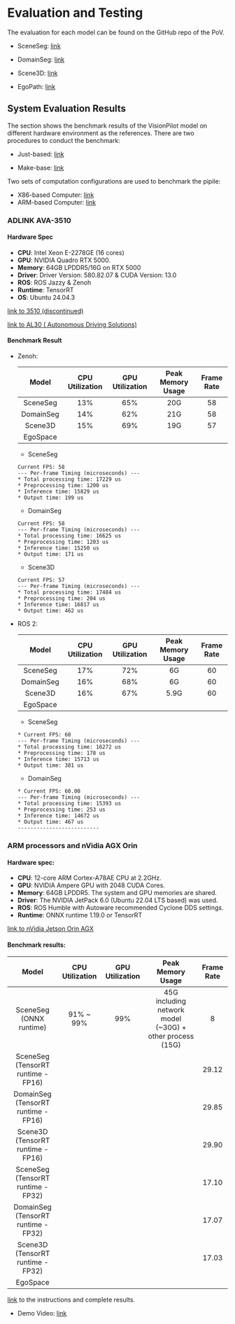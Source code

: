 # Evaluation and Testing

The evaluation for each model can be found on the GitHub repo of the PoV. 

- SceneSeg: [link](https://github.com/autowarefoundation/autoware.privately-owned-vehicles/tree/main/SceneSeg#performance-results)

- DomainSeg: [link](https://github.com/autowarefoundation/autoware.privately-owned-vehicles/tree/main/DomainSeg#performance-results)

- Scene3D: [link](https://github.com/autowarefoundation/autoware.privately-owned-vehicles/tree/main/Scene3D)

- EgoPath: [link](https://github.com/autowarefoundation/autoware.privately-owned-vehicles/tree/main/EgoPath)

## System Evaluation Results

The section shows the benchmark results of the VisionPilot model on different hardware environment as the references. There are two procedures to conduct the benchmark:

- Just-based: [link](https://autowarefoundation.github.io/autoware.pov-reference-design-docs/main/software-configuration/zenoh/#usage)

- Make-base: [link](https://github.com/NEWSLabNTU/2025-vision-pilot-benchmark)

Two sets of computation configurations are used to benchmark the pipile:

- X86-based Computer: [link](index.md#adlink-ava-3510)
- ARM-based Computer: [link](index.md#arm-processors-and-nvidia-agx-orin)

### ADLINK AVA-3510

#### Hardware Spec 

- **CPU**:  Intel Xeon E-2278GE (16 cores)
- **GPU**: NVIDIA Quadro RTX 5000.
- **Memory**: 64GB LPDDR5/16G on RTX 5000
- **Driver**: Driver Version: 580.82.07 & CUDA Version: 13.0
- **ROS**: ROS Jazzy & Zenoh
- **Runtime**: TensorRT
- **OS**: Ubuntu 24.04.3

[link to 3510 (discontinued)](https://www.adlinktech.com/products/automotive-computing/autonomous-driving/ava-3510?lang=en)

[link to AL30 (
Autonomous Driving Solutions)](https://www.adlinktech.com/products/Automotive-Computing/Autonomous-Driving/ADM-AL30?lang=en)

#### Benchmark Result

- Zenoh:

    | Model  | CPU Utilization | GPU Utilization | Peak Memory Usage  | Frame Rate  |
    |:---:|:---:|:---:|:---:|:---:|
    | SceneSeg   | 13%  | 65%  | 20G  | 58  |
    | DomainSeg  | 14%  | 62%  | 21G  | 58  |
    | Scene3D  | 15%  | 69%  |  19G | 57  |
    | EgoSpace |   |   |   |   |

    - SceneSeg
  
    ```raw
    Current FPS: 58
    --- Per-frame Timing (microseconds) ---
    * Total processing time: 17229 us
    * Preprocessing time: 1200 us
    * Inference time: 15829 us      
    * Output time: 199 us
    ```

    - DomainSeg

    ```raw
    Current FPS: 58
    --- Per-frame Timing (microseconds) ---
    * Total processing time: 16625 us
    * Preprocessing time: 1203 us
    * Inference time: 15250 us
    * Output time: 171 us
    ```

    - Scene3D

    ```raw
    Current FPS: 57
    --- Per-frame Timing (microseconds) ---
    * Total processing time: 17484 us
    * Preprocessing time: 204 us
    * Inference time: 16817 us
    * Output time: 462 us
    ```

- ROS 2:

    | Model  | CPU Utilization | GPU Utilization | Peak Memory Usage  | Frame Rate  |
    |:---:|:---:|:---:|:---:|:---:|
    | SceneSeg   | 17% | 72% | 6G | 60  |
    | DomainSeg  | 16% | 68% | 6G | 60  |
    | Scene3D  | 16% | 67% | 5.9G | 60  |
    | EgoSpace |   |   |   |   |

    - SceneSeg
  
    ```raw
    * Current FPS: 60
    --- Per-frame Timing (microseconds) --- 
    * Total processing time: 16272 us
    * Preprocessing time: 178 us
    * Inference time: 15713 us
    * Output time: 381 us
    ```

    - DomainSeg

    ```raw
    * Current FPS: 60.00
    --- Per-frame Timing (microseconds) --- 
    * Total processing time: 15393 us
    * Preprocessing time: 253 us
    * Inference time: 14672 us
    * Output time: 467 us
    -------------------------- 
    ```

### ARM processors and nVidia AGX Orin
#### Hardware spec:
- **CPU**: 12-core ARM Cortex-A78AE CPU at 2.2GHz.
- **GPU**: NVIDIA Ampere GPU with 2048 CUDA Cores.
- **Memory**: 64GB LPDDR5. The system and GPU memories are shared.
- **Driver**: The NVIDIA JetPack 6.0 (Ubuntu 22.04 LTS based) was used.
- **ROS**: ROS Humble with Autoware recommended Cyclone DDS settings.
- **Runtime**: ONNX runtime  1.19.0 or TensorRT

[link to nVidia Jetson Orin AGX](https://www.nvidia.com/en-us/autonomous-machines/embedded-systems/jetson-orin/)

#### Benchmark results: 

| Model  | CPU Utilization | GPU Utilization | Peak Memory Usage  | Frame Rate  |
|:---:|:---:|:---:|:---:|:---:|
| SceneSeg  <br> (ONNX runtime)| 91%  ~ 99%  | 99%  | 45G <br> including network model (~30G) + other process (15G)  | 8  |
| SceneSeg  <br> (TensorRT runtime - FP16)  |   |   |   | 29.12  |
| DomainSeg <br> (TensorRT runtime - FP16) |   |   |   | 29.85  |
| Scene3D <br> (TensorRT runtime - FP16) |   |   |   | 29.90  |
| SceneSeg <br> (TensorRT runtime - FP32)  |   |   |   | 17.10  |
| DomainSeg <br> (TensorRT runtime - FP32) |   |   |   |  17.07  |
| Scene3D <br> (TensorRT runtime - FP32) |   |   |   |  17.03  |
| EgoSpace |   |   |   |   |

[link](https://github.com/NEWSLabNTU/2025-vision-pilot-benchmark/tree/main) to the instructions and complete results.


- Demo Video: [link](https://drive.google.com/file/d/1P6NPrnKex2EkNgzlvM20Ap6YoPxFmVgl/view?usp=drive_link)

